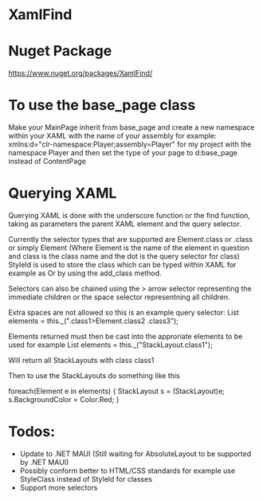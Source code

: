 # XamlFind

# Nuget Package

https://www.nuget.org/packages/XamlFind/

# To use the base_page class

Make your MainPage inherit from base_page and create a new namespace within your XAML with the name of your assembly for example: xmlns:d="clr-namespace:Player;assembly=Player" for my project with the namespace Player and then set the type of your page to d:base_page instead of ContentPage

# Querying XAML

Querying XAML is done with the underscore function or the find function, taking as parameters the parent XAML element and the query selector.

Currently the selector types that are supported are Element.class or .class or simply Element (Where Element is the name of the element in question and class is the class name and the dot is the query selector for class) StyleId is used to store the class which can be typed within XAML for example as <StackLayout StyleId=".class1.class2"></StackLayout> Or by using the add_class method.

Selectors can also be chained using the > arrow selector representing the immediate children or the space selector representning all children.

Extra spaces are not allowed so this is an example query selector: List<Element> elements = this._(".class1>Element.class2 .class3");

Elements returned must then be cast into the approriate elements to be used for example List<Element> elements = this._("StackLayout.class1");

Will return all StackLayouts with class class1

Then to use the StackLayouts do something like this

foreach(Element e in elements) {
    StackLayout s = (StackLayout)e;
    s.BackgroundColor = Color.Red;
}

# Todos:
  - Update to .NET MAUI (Still waiting for AbsoluteLayout to be supported by .NET MAUI)
  - Possibly conform better to HTML/CSS standards for example use StyleClass instead of StyleId for classes
  - Support more selectors
